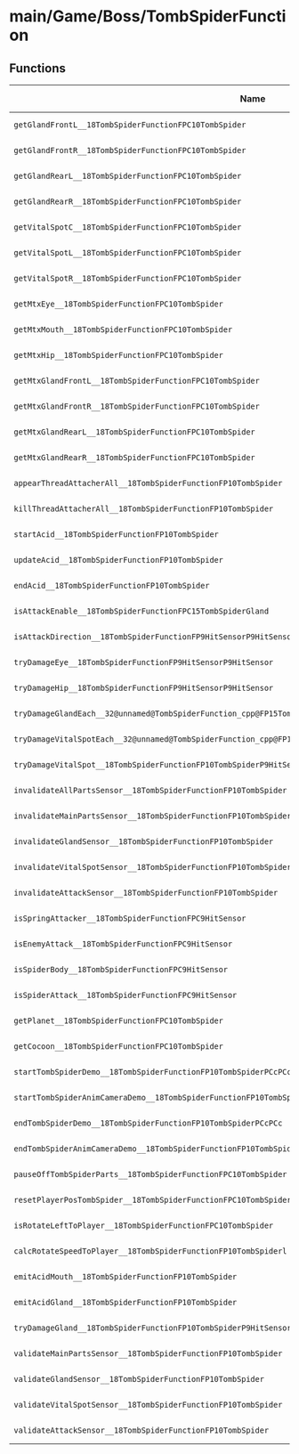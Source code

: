 # main/Game/Boss/TombSpiderFunction

## Functions

| Name | Address | Match % |
|------|---------|---------|
| `getGlandFrontL__18TombSpiderFunctionFPC10TombSpider` | `0x800831CC` | :x: (0.0%) |
| `getGlandFrontR__18TombSpiderFunctionFPC10TombSpider` | `0x800831D8` | :x: (0.0%) |
| `getGlandRearL__18TombSpiderFunctionFPC10TombSpider` | `0x800831E4` | :x: (0.0%) |
| `getGlandRearR__18TombSpiderFunctionFPC10TombSpider` | `0x800831F0` | :x: (0.0%) |
| `getVitalSpotC__18TombSpiderFunctionFPC10TombSpider` | `0x800831FC` | :x: (0.0%) |
| `getVitalSpotL__18TombSpiderFunctionFPC10TombSpider` | `0x80083208` | :x: (0.0%) |
| `getVitalSpotR__18TombSpiderFunctionFPC10TombSpider` | `0x80083214` | :x: (0.0%) |
| `getMtxEye__18TombSpiderFunctionFPC10TombSpider` | `0x80083220` | :x: (0.0%) |
| `getMtxMouth__18TombSpiderFunctionFPC10TombSpider` | `0x8008322C` | :x: (0.0%) |
| `getMtxHip__18TombSpiderFunctionFPC10TombSpider` | `0x80083238` | :x: (0.0%) |
| `getMtxGlandFrontL__18TombSpiderFunctionFPC10TombSpider` | `0x80083244` | :x: (0.0%) |
| `getMtxGlandFrontR__18TombSpiderFunctionFPC10TombSpider` | `0x80083250` | :x: (0.0%) |
| `getMtxGlandRearL__18TombSpiderFunctionFPC10TombSpider` | `0x8008325C` | :x: (0.0%) |
| `getMtxGlandRearR__18TombSpiderFunctionFPC10TombSpider` | `0x80083268` | :x: (0.0%) |
| `appearThreadAttacherAll__18TombSpiderFunctionFP10TombSpider` | `0x80083274` | :x: (0.0%) |
| `killThreadAttacherAll__18TombSpiderFunctionFP10TombSpider` | `0x8008327C` | :x: (0.0%) |
| `startAcid__18TombSpiderFunctionFP10TombSpider` | `0x80083284` | :x: (0.0%) |
| `updateAcid__18TombSpiderFunctionFP10TombSpider` | `0x800832B8` | :x: (0.0%) |
| `endAcid__18TombSpiderFunctionFP10TombSpider` | `0x800832C4` | :x: (0.0%) |
| `isAttackEnable__18TombSpiderFunctionFPC15TombSpiderGland` | `0x800833A8` | :x: (0.0%) |
| `isAttackDirection__18TombSpiderFunctionFP9HitSensorP9HitSensor` | `0x800833F8` | :x: (0.0%) |
| `tryDamageEye__18TombSpiderFunctionFP9HitSensorP9HitSensor` | `0x80083458` | :x: (0.0%) |
| `tryDamageHip__18TombSpiderFunctionFP9HitSensorP9HitSensor` | `0x800834C0` | :x: (0.0%) |
| `tryDamageGlandEach__32@unnamed@TombSpiderFunction_cpp@FP15TombSpiderGlandUlP9HitSensorP9HitSensor` | `0x80083528` | :x: (0.0%) |
| `tryDamageVitalSpotEach__32@unnamed@TombSpiderFunction_cpp@FP19TombSpiderVitalSpotUlP9HitSensorP9HitSensor` | `0x800835B0` | :x: (0.0%) |
| `tryDamageVitalSpot__18TombSpiderFunctionFP10TombSpiderP9HitSensorP9HitSensor` | `0x80083638` | :x: (0.0%) |
| `invalidateAllPartsSensor__18TombSpiderFunctionFP10TombSpider` | `0x800836D8` | :x: (0.0%) |
| `invalidateMainPartsSensor__18TombSpiderFunctionFP10TombSpider` | `0x80083714` | :x: (0.0%) |
| `invalidateGlandSensor__18TombSpiderFunctionFP10TombSpider` | `0x80083780` | :x: (0.0%) |
| `invalidateVitalSpotSensor__18TombSpiderFunctionFP10TombSpider` | `0x800837F4` | :x: (0.0%) |
| `invalidateAttackSensor__18TombSpiderFunctionFP10TombSpider` | `0x80083858` | :x: (0.0%) |
| `isSpringAttacker__18TombSpiderFunctionFPC9HitSensor` | `0x800838DC` | :x: (0.0%) |
| `isEnemyAttack__18TombSpiderFunctionFPC9HitSensor` | `0x800838E4` | :x: (0.0%) |
| `isSpiderBody__18TombSpiderFunctionFPC9HitSensor` | `0x800838EC` | :x: (0.0%) |
| `isSpiderAttack__18TombSpiderFunctionFPC9HitSensor` | `0x800838F4` | :x: (0.0%) |
| `getPlanet__18TombSpiderFunctionFPC10TombSpider` | `0x80083988` | :x: (0.0%) |
| `getCocoon__18TombSpiderFunctionFPC10TombSpider` | `0x80083994` | :x: (0.0%) |
| `startTombSpiderDemo__18TombSpiderFunctionFP10TombSpiderPCcPCc` | `0x800839A0` | :x: (0.0%) |
| `startTombSpiderAnimCameraDemo__18TombSpiderFunctionFP10TombSpiderPCcPCcl` | `0x80083A18` | :x: (0.0%) |
| `endTombSpiderDemo__18TombSpiderFunctionFP10TombSpiderPCcPCc` | `0x80083A8C` | :x: (0.0%) |
| `endTombSpiderAnimCameraDemo__18TombSpiderFunctionFP10TombSpiderPCcPCc` | `0x80083AEC` | :x: (0.0%) |
| `pauseOffTombSpiderParts__18TombSpiderFunctionFPC10TombSpider` | `0x80083B50` | :x: (0.0%) |
| `resetPlayerPosTombSpider__18TombSpiderFunctionFPC10TombSpiderb` | `0x80083BF0` | :x: (0.0%) |
| `isRotateLeftToPlayer__18TombSpiderFunctionFPC10TombSpider` | `0x80083D38` | :x: (0.0%) |
| `calcRotateSpeedToPlayer__18TombSpiderFunctionFP10TombSpiderl` | `0x80083DE0` | :x: (0.0%) |
| `emitAcidMouth__18TombSpiderFunctionFP10TombSpider` | `0x80083F08` | :x: (0.0%) |
| `emitAcidGland__18TombSpiderFunctionFP10TombSpider` | `0x80083F48` | :x: (0.0%) |
| `tryDamageGland__18TombSpiderFunctionFP10TombSpiderP9HitSensorP9HitSensor` | `0x8008405C` | :x: (0.0%) |
| `validateMainPartsSensor__18TombSpiderFunctionFP10TombSpider` | `0x800841B8` | :x: (0.0%) |
| `validateGlandSensor__18TombSpiderFunctionFP10TombSpider` | `0x80084224` | :x: (0.0%) |
| `validateVitalSpotSensor__18TombSpiderFunctionFP10TombSpider` | `0x800842EC` | :x: (0.0%) |
| `validateAttackSensor__18TombSpiderFunctionFP10TombSpider` | `0x80084350` | :x: (0.0%) |